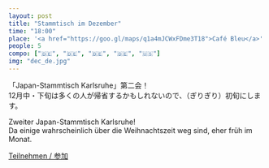 ```yaml
---
layout: post
title: "Stammtisch im Dezember"
time: "18:00"
place: '<a href="https://goo.gl/maps/q1a4mJCWxFDme3T18">Café Bleu</a>'
people: 5
compo: ["🇩🇪", "🇩🇪", "🇩🇪", "🇩🇪", "🇺🇸"]
img: "dec_de.jpg"
---
```


「Japan-Stammtisch Karlsruhe」第二会！  
12月中・下旬は多くの人が帰省するかもしれないので、（ぎりぎり）初旬にします。

Zweiter Japan-Stammtisch Karlsruhe!  
Da einige wahrscheinlich über die Weihnachtszeit weg sind, eher früh im Monat.

[Teilnehmen / 参加](https://www.facebook.com/events/413308899560842)
